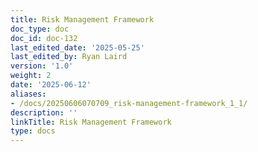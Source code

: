 ```yaml
---
title: Risk Management Framework
doc_type: doc
doc_id: doc-132
last_edited_date: '2025-05-25'
last_edited_by: Ryan Laird
version: '1.0'
weight: 2
date: '2025-06-12'
aliases:
- /docs/20250606070709_risk-management-framework_1_1/
description: ''
linkTitle: Risk Management Framework
type: docs
---
```


